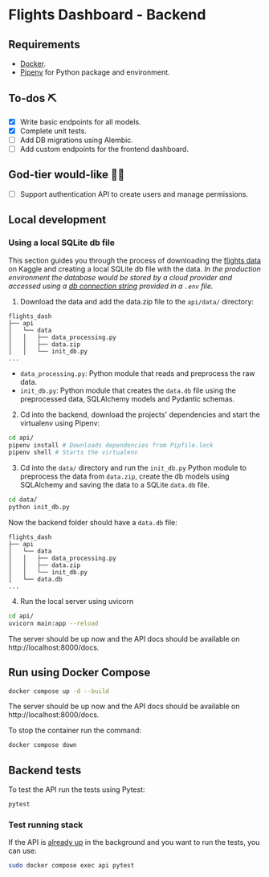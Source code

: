 # Flights Dashboard - Backend

## Requirements
- [Docker](https://www.docker.com/).
- [Pipenv](https://pipenv.pypa.io/en/latest/) for Python package and environment.

## To-dos ⛏
- [x] Write basic endpoints for all models.
- [x] Complete unit tests.
- [ ] Add DB migrations using Alembic.
- [ ] Add custom endpoints for the frontend dashboard.

## God-tier would-like 🧙‍♂️
- [ ] Support authentication API to create users and manage permissions.

## Local development
### Using a local SQLite db file
This section guides you through the process of downloading the [flights data](https://www.kaggle.com/datasets/usdot/flight-delays) on Kaggle and creating a local SQLite db file with the data. *In the production environment the database would be stored by a cloud provider and accessed using a [db connection string](https://docs.sqlalchemy.org/en/20/core/engines.html#database-urls) provided in a `.env` file.*

1. Download the data and add the data.zip file to the `api/data/` directory:
```
flights_dash
├── api
│   └── data
│   │   ├── data_processing.py
│   │   ├── data.zip
│   │   └── init_db.py
...
```
- `data_processing.py`: Python module that reads and preprocess the raw data.
- `init_db.py`: Python module that creates the `data.db` file using the preprocessed data, SQLAlchemy models and Pydantic schemas.

2. Cd into the backend, download the projects' dependencies and start the virtualenv using Pipenv:
```bash
cd api/
pipenv install # Downloads dependencies from Pipfile.lock
pipenv shell # Starts the virtualenv
```

3. Cd into the `data/` directory and run the `init_db.py` Python module to preprocess the data from `data.zip`, create the db models using SQLAlchemy and saving the data to a SQLite `data.db` file.
```bash
cd data/
python init_db.py
```

Now the backend folder should have a `data.db` file:
```
flights_dash
├── api
│   └── data
│   │   ├── data_processing.py
│   │   ├── data.zip
│   │   └── init_db.py
│   └── data.db
...
```

4. Run the local server using uvicorn
```bash
cd api/
uvicorn main:app --reload
```

The server should be up now and the API docs should be available on http://localhost:8000/docs.

## Run using Docker Compose
```bash
docker compose up -d --build
```
The server should be up now and the API docs should be available on http://localhost:8000/docs.

To stop the container run the command:
```bash
docker compose down
```

## Backend tests
To test the API run the tests using Pytest:
```bash
pytest
```

### Test running stack
If the API is [already up](#run-using-docker-compose) in the background and you want to run the tests, you can use:
```bash
sudo docker compose exec api pytest
```
